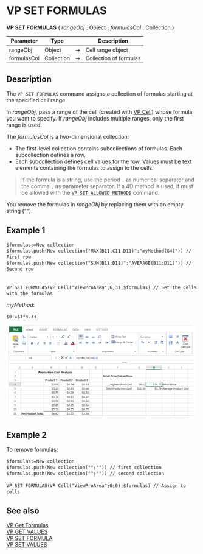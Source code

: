 # VP SET FORMULAS


**VP SET FORMULAS** ( *rangeObj* : Object ; *formulasCol* : Collection ) 



|Parameter|Type||Description|
|---|---|---|---|
|rangeObj |Object|->|Cell range object|
|formulasCol |Collection|->|Collection of formulas|

## Description

The `VP SET FORMULAS` command assigns a collection of formulas starting at the specified cell range.

In *rangeObj*, pass a range of the cell (created with [VP Cell](VP%20Cell.md)) whose formula you want to specify. If *rangeObj* includes multiple ranges, only the first range is used.

The *formulasCol* is a two-dimensional collection:

* The first-level collection contains subcollections of formulas. Each subcollection defines a row.
* Each subcollection defines cell values for the row. Values must be text elements containing the formulas to assign to the cells.

> If the formula is a string, use the period `.` as numerical separator and the comma `,` as parameter separator.
> If a 4D method is used, it must be allowed with the [`VP SET ALLOWED METHODS`](VP%20SET%20ALLOWED%20METHODS.md) command.

You remove the formulas in *rangeObj* by replacing them with an empty string ("").

## Example 1

```4d
$formulas:=New collection
$formulas.push(New collection("MAX(B11,C11,D11)";"myMethod(G4)")) // First row
$formulas.push(New collection("SUM(B11:D11)";"AVERAGE(B11:D11)")) // Second row

 
VP SET FORMULAS(VP Cell("ViewProArea";6;3);$formulas) // Set the cells with the formulas
```

*myMethod*:

```4d
$0:=$1*3.33
```

![](../images/cmd_vpSetFormulas.PNG)

## Example 2

To remove formulas:

```4d
$formulas:=New collection
$formulas.push(New collection("";"")) // first collection
$formulas.push(New collection("";"")) // second collection
 
VP SET FORMULAS(VP Cell("ViewProArea";0;0);$formulas) // Assign to cells
```

## See also

[VP Get Formulas](VP%20Get%20formulas.md)<br/>
[VP GET VALUES](VP%20Get%20values.md)<br/>
[VP SET FORMULA](VP%20SET%20FORMULA.md)<br/>
[VP SET VALUES](VP%20SET%20VALUES.md)